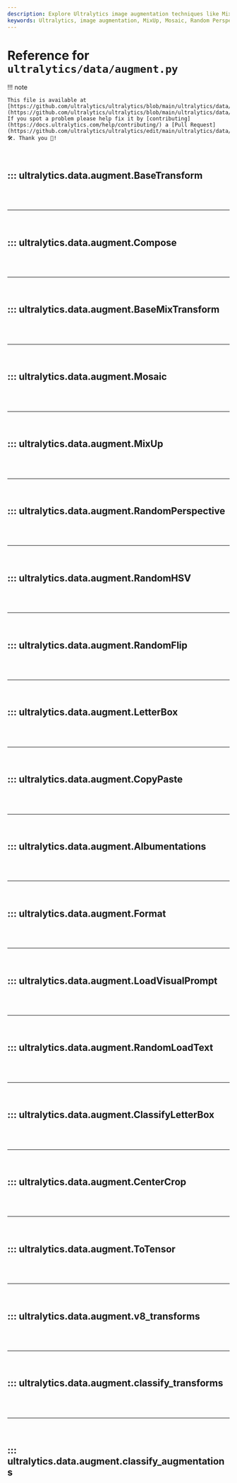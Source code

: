 ```yaml
---
description: Explore Ultralytics image augmentation techniques like MixUp, Mosaic, and Random Perspective for enhancing model training. Improve your deep learning models now.
keywords: Ultralytics, image augmentation, MixUp, Mosaic, Random Perspective, deep learning, model training, YOLO
---
```


# Reference for `ultralytics/data/augment.py`

!!! note

    This file is available at [https://github.com/ultralytics/ultralytics/blob/main/ultralytics/data/augment.py](https://github.com/ultralytics/ultralytics/blob/main/ultralytics/data/augment.py). If you spot a problem please help fix it by [contributing](https://docs.ultralytics.com/help/contributing/) a [Pull Request](https://github.com/ultralytics/ultralytics/edit/main/ultralytics/data/augment.py) 🛠️. Thank you 🙏!

<br>

## ::: ultralytics.data.augment.BaseTransform

<br><br><hr><br>

## ::: ultralytics.data.augment.Compose

<br><br><hr><br>

## ::: ultralytics.data.augment.BaseMixTransform

<br><br><hr><br>

## ::: ultralytics.data.augment.Mosaic

<br><br><hr><br>

## ::: ultralytics.data.augment.MixUp

<br><br><hr><br>

## ::: ultralytics.data.augment.RandomPerspective

<br><br><hr><br>

## ::: ultralytics.data.augment.RandomHSV

<br><br><hr><br>

## ::: ultralytics.data.augment.RandomFlip

<br><br><hr><br>

## ::: ultralytics.data.augment.LetterBox

<br><br><hr><br>

## ::: ultralytics.data.augment.CopyPaste

<br><br><hr><br>

## ::: ultralytics.data.augment.Albumentations

<br><br><hr><br>

## ::: ultralytics.data.augment.Format

<br><br><hr><br>

## ::: ultralytics.data.augment.LoadVisualPrompt

<br><br><hr><br>

## ::: ultralytics.data.augment.RandomLoadText

<br><br><hr><br>

## ::: ultralytics.data.augment.ClassifyLetterBox

<br><br><hr><br>

## ::: ultralytics.data.augment.CenterCrop

<br><br><hr><br>

## ::: ultralytics.data.augment.ToTensor

<br><br><hr><br>

## ::: ultralytics.data.augment.v8_transforms

<br><br><hr><br>

## ::: ultralytics.data.augment.classify_transforms

<br><br><hr><br>

## ::: ultralytics.data.augment.classify_augmentations

<br><br>
